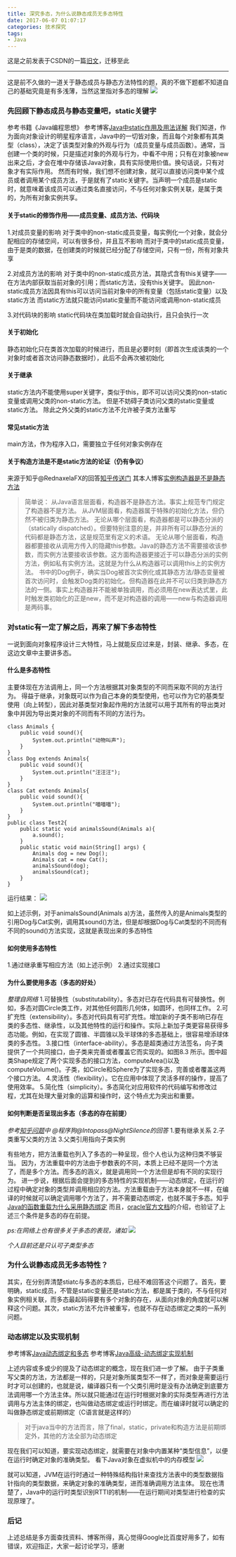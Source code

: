 ```yaml
---
title: 深究多态，为什么说静态成员无多态特性
date: 2017-06-07 01:07:17
categories: 技术探究
tags: 
- Java
---
```


这是之前发表于CSDN的一篇[旧文](http://blog.csdn.net/github_37022917/article/details/59600916)，迁移至此
<!-- more -->
***

这是前不久做的一道关于静态成员与静态方法特性的题，真的不做下题都不知道自己的基础究竟是有多浅薄，当然这里指对多态的理解
![](http://img.blog.csdn.net/20170302183003071?watermark/2/text/aHR0cDovL2Jsb2cuY3Nkbi5uZXQvZ2l0aHViXzM3MDIyOTE3/font/5a6L5L2T/fontsize/400/fill/I0JBQkFCMA==/dissolve/70/gravity/SouthEast)

### 先回顾下静态成员与静态变量吧，static关键字
参考书籍《Java编程思想》
参考博客[Java中static作用及用法详解](http://blog.csdn.net/fengyuzhengfan/article/details/38082999)
我们知道，作为面向对象设计的明星程序语言，Java中的一切皆对象，而且每个对象都有其类型（class），决定了该类型对象的外观与行为（成员变量与成员函数）。通常，当创建一个类的时候，只是描述对象的外观与行为，中看不中用；只有在对象被new出来之后，才会在堆中存储该Java对象，具有实际使用价值。换句话说，只有对象才有实际作用。
然而有时候，我们想不创建对象，就可以直接访问类中某个成员或者调用某个成员方法，于是就有了static关键字。当声明一个成员是static时，就意味着该成员可以通过类名直接访问，不与任何对象实例关联，是属于类的，为所有对象实例共享。

#### 关于static的修饰作用——成员变量、成员方法、代码块
1.对成员变量的影响
对于类中的non-static成员变量，每实例化一个对象，就会分配相应的存储空间，可以有很多份，并且互不影响
而对于类中的static成员变量，由于是类的数据，在创建类的时候就已经分配了存储空间，只有一份，所有对象共享

2.对成员方法的影响
对于类中的non-static成员方法，其隐式含有this关键字——在方法内部获取当前对象的引用；而static方法，没有this关键字。
因此non-static成员方法因具有this可以访问当前对象中的所有变量（包括static变量）以及static方法
而static方法就只能访问static变量而不能访问或调用non-static成员

3.对代码块的影响
static代码块在类加载时就会自动执行，且只会执行一次

#### 关于初始化
静态初始化只在类首次加载的时候进行，而且是必要时刻（即首次生成该类的一个对象时或者首次访问静态数据时），此后不会再次被初始化

#### 关于继承
static方法内不能使用super关键字，类似于this，即不可以访问父类的non-static变量或调用父类的non-static方法。
但是不妨碍子类访问父类的static变量或static方法。
除此之外父类的static方法不允许被子类方法重写

#### 常见static方法
main方法，作为程序入口，需要独立于任何对象实例存在

#### 关于构造方法是不是static方法的论证（仍有争议）
来源于知乎@RednaxelaFX的回答[知乎传送门](https://www.zhihu.com/question/35860619/answer/64802279)
其本人博客[实例构造器是不是静态方法](http://rednaxelafx.iteye.com/blog/652719)

>简单说：
从Java语言层面看，构造器不是静态方法。事实上规范专门规定了构造器不是方法。
从JVM层面看，构造器属于特殊的初始化方法，但仍然不被归类为静态方法。
无论从哪个层面看，构造器都是可以静态分派的（statically dispatched）。但要特别注意的是，并非所有可以静态分派的代码都是静态方法，这是规范里有定义的术语。
无论从哪个层面看，构造器都要接收从调用方传入的隐藏this参数。Java的静态方法不需要接收该参数，而实例方法要接收该参数。这方面构造器更接近于可以静态分派的实例方法，例如私有实例方法。这就是为什么从构造器可以调用this上的实例方法。
书中的Dog例子，确实当Dog被首次实例化或其静态方法/静态变量被首次访问时，会触发Dog类的初始化。但构造器在此并不可以归类到静态方法的一侧。事实上构造器并不能被单独调用，而必须用在new表达式里，此时触发类初始化的正是new，而不是对构造器的调用——new与构造器调用是两码事。

### 对static有一定了解之后，再来了解下多态特性
一说到面向对象程序设计三大特性，马上就能反应过来是，封装、继承、多态，在这边文章中主要讲多态。

#### 什么是多态特性
主要体现在方法调用上，同一个方法根据其对象类型的不同而采取不同的方法行为。
得益于继承，对象既可以作为自己本身的类型使用，也可以作为它的基类型使用（向上转型），因此对基类型对象起作用的方法就可以用于其所有的导出类对象中并因为导出类对象的不同而有不同的方法行为。
```
class Animals {
    public void sound(){
        System.out.println("动物叫声");
    }
}
class Dog extends Animals{
    public void sound(){
        System.out.println("汪汪汪");
    }
}
class Cat extends Animals{
    public void sound(){
        System.out.println("喵喵喵");
    }
}
public class Test2{
    public static void animalsSound(Animals a){
        a.sound();
    }
    public static void main(String[] args) {
        Animals dog = new Dog();
        Animals cat = new Cat();
        animalsSound(dog);
        animalsSound(cat);
    }
}
```
运行结果：
![](http://img.blog.csdn.net/20170302183055703?watermark/2/text/aHR0cDovL2Jsb2cuY3Nkbi5uZXQvZ2l0aHViXzM3MDIyOTE3/font/5a6L5L2T/fontsize/400/fill/I0JBQkFCMA==/dissolve/70/gravity/SouthEast)
 
如上述示例，对于animalsSound(Animals a)方法，虽然传入的是Animals类型的引用Dog与Cat实例，调用其sound()方法，但是却根据Dog与Cat类型的不同而有不同的sound()方法实现，这就是表现出来的多态特性

#### 如何使用多态特性
1.通过继承重写相应方法（如上述示例）
2.通过实现接口

#### 为什么要使用多态（多态的好处）
*整理自网络*
1.可替换性（substitutability）。多态对已存在代码具有可替换性。例如，多态对圆Circle类工作，对其他任何圆形几何体，如圆环，也同样工作。
2.可扩充性（extensibility）。多态对代码具有可扩充性。增加新的子类不影响已存在类的多态性、继承性，以及其他特性的运行和操作。实际上新加子类更容易获得多态功能。例如，在实现了圆锥、半圆锥以及半球体的多态基础上，很容易增添球体类的多态性。
3.接口性（interface-ability）。多态是超类通过方法签名，向子类提供了一个共同接口，由子类来完善或者覆盖它而实现的。如图8.3 所示。图中超类Shape规定了两个实现多态的接口方法，computeArea()以及computeVolume()。子类，如Circle和Sphere为了实现多态，完善或者覆盖这两个接口方法。
4.灵活性（flexibility）。它在应用中体现了灵活多样的操作，提高了使用效率。
5.简化性（simplicity）。多态简化对应用软件的代码编写和修改过程，尤其在处理大量对象的运算和操作时，这个特点尤为突出和重要。

#### 如何判断是否呈现出多态（多态的存在前提）
*参考[知乎问题](https://www.zhihu.com/question/30082151)中 @程序狗@Intopass@NightSilence的回答*
1.要有继承关系
2.子类重写父类的方法
3.父类引用指向子类实例

有些地方，把方法重载也列入了多态的一种呈现，但个人也认为这种归类不够妥当。
因为，方法重载中的方法由于参数表的不同，本质上已经不是同一个方法了，而是多个方法。而多态的涵义，就是调用同一个方法但是却有不同的实现行为。
进一步说，根据后面会提到的多态特性的实现机制——动态绑定，在运行的过程中确定对象的类型并调用相应的方法。方法重载由于方法本身就不一样，在编译的时候就可以确定调用哪个方法了，并不需要动态绑定，也就不属于多态。知乎[Java的函数重载为什么采用静态绑定](https://www.zhihu.com/question/37216967)
而且，[oracle官方文档](https://docs.oracle.com/javase/tutorial/java/IandI/polymorphism.html)的介绍，也验证了上述三个条件是多态的存在前提。

*ps:在网络上也有很多关于多态的表现，诸如*
![](http://img.blog.csdn.net/20170302183136438?watermark/2/text/aHR0cDovL2Jsb2cuY3Nkbi5uZXQvZ2l0aHViXzM3MDIyOTE3/font/5a6L5L2T/fontsize/400/fill/I0JBQkFCMA==/dissolve/70/gravity/SouthEast)

 *个人目前还是只认可子类型多态*

### 为什么说静态成员无多态特性？
其实，在分别弄清楚stiatc与多态的本质后，已经不难回答这个问题了。首先，要明确，static成员，不管是static变量还是static方法，都是属于类的，不与任何对象实例相关联，而多态最起码得要有多个对象的存在，从面向对象的角度就可以解释这个问题。其次，static方法不允许被重写，也就不存在动态绑定之类的一系列问题。

### 动态绑定以及实现机制
参考博客[Java动态绑定和多态](https://my.oschina.net/u/2312175/blog/635221)
参考博客[Java高级-动态绑定实现机制](https://my.oschina.net/xianggao/blog/91803)

上述内容或多或少的提及了动态绑定的概念，现在我们进一步了解。
由于子类重写父类的方法，方法都是一样的，只是对象所属类型不一样了，而对象是需要运行时才可以创建的，也就是说，编译器只有一个父类引用时是没有办法确定到底要方法调用哪一个方法主体。所以就只能通过在运行时根据对象的实际类型再进行方法调用与方法主体的绑定，也叫做动态绑定或运行时绑定。而在编译时就可以确定的叫做静态绑定或前期绑定（C语言就是这样的）
>对于java当中的方法而言，除了final，static，private和构造方法是前期绑定外，其他的方法全部为动态绑定

现在我们可以知道，要实现动态绑定，就需要在对象中内置某种“类型信息”，以便在运行时确定对象的准确类型。
看下Java对象在虚拟机中的内存模型
![](http://hi.csdn.net/attachment/201005/9/0_1273390910MR3c.gif)

 就可以知道，JVM在运行时通过一种特殊结构指针来查找方法表中的类型数据指针指向的类型数据，来确定对象的准确类型，进而准确调用方法主体。
现在也清楚了，Java中的运行时类型识别RTTI的机制——在运行期间对类型进行检查的实现原理了。

### 后记
上述总结是多方面查找资料、博客所得，真心觉得Google比百度好用多了，如有错误，欢迎指正，大家一起讨论学习，感谢